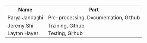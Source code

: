 Name| Part
--- | --- 
Parya Jandaghi | Pre-processing, Documentation, Github
Jeremy Shi | Training, Github
Layton Hayes | Testing, Github
